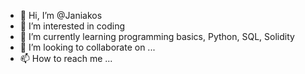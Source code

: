 - 👋 Hi, I’m @Janiakos
- 👀 I’m interested in coding
- 🌱 I’m currently learning programming basics, Python, SQL, Solidity
- 💞️ I’m looking to collaborate on ...
- 📫 How to reach me ...

<!---
Janiakos/Janiakos is a ✨ special ✨ repository because its `README.md` (this file) appears on your GitHub profile.
You can click the Preview link to take a look at your changes.
--->
